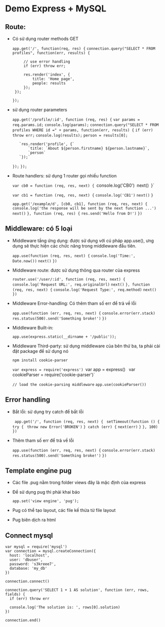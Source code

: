 # Demo Express + MySQL
 ## Route:
 + Có sử dụng router methods GET

    `app.get('/', function(req, res) {`
        `connection.query("SELECT * FROM profiles", function(err, results) {`

            // use error handling
            if (err) throw err;

            res.render('index', {
                title: 'Home page',
                people: results
            });
        });
    `});`
    
 + sử dụng router parameters
 
    `app.get('/profile/:id', function (req, res) {`
      `var params = req.params.id;`
      `console.log(params);`
      `connection.query("SELECT * FROM profiles WHERE id =" + params, function(err, results) {`
          `if (err) throw err;`
          `console.log(results);`
          `person = results[0];`

          `res.render('profile', {`
              `title: `About ${person.firstname} ${person.lastname}`,
              `person`
          `});`
      `});`
  `});`
  
  + Route handlers: sử dụng 1 router gọi nhiều function
  
      `var cb0 = function (req, res, next) {
        `console.log('CB0')`
        `next()`
      `}`

      `var cb1 = function (req, res, next) {`
        `console.log('CB1')`
        `next()`
      `}`

      `app.get('/example/d', [cb0, cb1], function (req, res, next) {`
        `console.log('the response will be sent by the next function ...')`
        `next()`
      `}, function (req, res) {`
        `res.send('Hello from D!')`
      `})`
    
 ## Middleware: có 5 loại
  + Middleware tầng ứng dụng: được sử dụng với cú pháp app.use(), ưng dụng sẽ thực hiện các chức năng trong middleware đầu tiên.
  
    `app.use(function (req, res, next) {`
      `console.log('Time:', Date.now())`
      `next()`
    `})`
    
  + Middleware route: được sử dụng thông qua router của express 
  
    `router.use('/user/:id', function (req, res, next) {`
      `console.log('Request URL:', req.originalUrl)`
      `next()`
    `}, function (req, res, next) {`
      `console.log('Request Type:', req.method)`
      `next()`
    `})`
    
  + Middleware Error-handling: Có thêm tham số err để trả về lỗi 
  
      `app.use(function (err, req, res, next) {`
        `console.error(err.stack)`
        `res.status(500).send('Something broke!')`
      `})`
      
  + Middleware Built-in:
    
      `app.use(express.static(__dirname + '/public'));`
    
  + Middleware Third-party: sử dụng middleware của bên thứ ba, ta phải cài đặt package để sử dụng nó
  
    `npm install cookie-parser`
    
    `var express = require('express')
    `var app = express()`
   ` var cookieParser = require('cookie-parser')`

    `// load the cookie-parsing middleware`
    `app.use(cookieParser())`
    
 ## Error handling
  + Bắt lỗi: sử dụng try catch để bắt lỗi 
  
    ` app.get('/', function (req, res, next) {`
     ` setTimeout(function () {`
       ` try {`
         ` throw new Error('BROKEN')`
        `} catch (err) {`
          `next(err)`
        `}`
      `}, 100)`
    `})`
    
  + Thêm tham số err để trả về lỗi
  
    `app.use(function (err, req, res, next) {`
      `console.error(err.stack)`
      `res.status(500).send('Something broke!')`
    `})`
    
 ## Template engine pug
  + Các file .pug nằm trong folder views đây là mặc định của express
  + Để sử dụng pug thì phải khai báo
    
    `app.set('view engine', 'pug');`
    
  + Pug có thể tạo layout, các file kế thừa từ file layout
  + Pug biên dịch ra html
  
 ## Connect mysql

    var mysql = require('mysql')
    var connection = mysql.createConnection({
      host: 'localhost',
      user: 'dbuser',
      password: 's3kreee7',
      database: 'my_db'
    })

    connection.connect()

    connection.query('SELECT 1 + 1 AS solution', function (err, rows, fields) {
      if (err) throw err

      console.log('The solution is: ', rows[0].solution)
    })

    connection.end()
